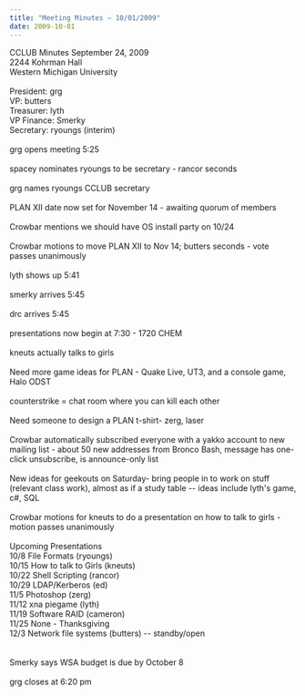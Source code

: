```yaml
---
title: "Meeting Minutes – 10/01/2009"
date: 2009-10-01
---
```

CCLUB Minutes September 24, 2009<br />
2244 Kohrman Hall<br />
Western Michigan University<br />
<br />
President: grg<br />
VP: butters<br />
Treasurer: lyth<br />
VP Finance: Smerky<br />
Secretary: ryoungs (interim)<br />
<br />
grg opens meeting 5:25<br />
<br />
spacey nominates ryoungs to be secretary - rancor seconds<br />
<br />
grg names ryoungs CCLUB secretary<br />
<br />
PLAN XII date now set for November 14 - awaiting quorum of members<br />
<br />
Crowbar mentions we should have OS install party on 10/24<br />
<br />
Crowbar motions to move PLAN XII to Nov 14; butters seconds - vote passes unanimously<br />
<br />
lyth shows up 5:41 <br />
<br />
smerky arrives 5:45<br />
<br />
drc arrives 5:45<br />
<br />
presentations now begin at 7:30 - 1720 CHEM<br />
<br />
kneuts actually talks to girls<br />
<br />
Need more game ideas for PLAN - Quake Live, UT3, and a console game, Halo ODST<br />
<br />
counterstrike = chat room where you can kill each other<br />
<br />
Need someone to design a PLAN t-shirt- zerg, laser<br />
<br />
Crowbar automatically subscribed everyone with a yakko account to new mailing list - about 50 new addresses from Bronco Bash, message has one-click unsubscribe, is announce-only list<br />
<br />
New ideas for geekouts on Saturday- bring people in to work on stuff (relevant class work), almost as if a study table -- ideas include lyth's game, c#, SQL<br />
<br />
Crowbar motions for kneuts to do a presentation on how to talk to girls - motion passes unanimously<br />
<br />
Upcoming Presentations<br />
10/8  File Formats (ryoungs)<br />
10/15 How to talk to Girls (kneuts)<br />
10/22 Shell Scripting (rancor)<br />
10/29 LDAP/Kerberos (ed)<br />
11/5  Photoshop (zerg)<br />
11/12 xna piegame (lyth)<br />
11/19 Software RAID (cameron)<br />
11/25 None - Thanksgiving<br />
12/3  Network file systems (butters) -- standby/open<br />
<br />
<br />
Smerky says WSA budget is due by October 8 <br />
<br />
grg closes at 6:20 pm<br />
     <br />
<br />
<br />
<br />
<br />
<br />
<br />
<br />
